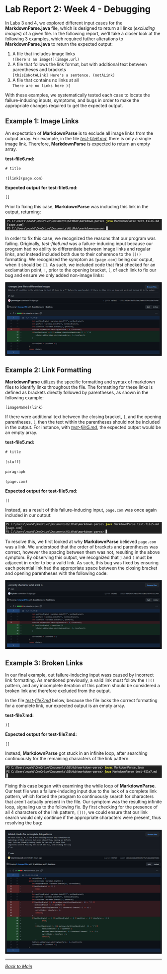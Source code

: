 # Lab Report 2: Week 4 - Debugging
In Labs 3 and 4, we explored different input cases for the **MarkdownParse.java** file, which is designed to return all links (*excluding images*) of a given file. In the following report, we'll take a closer look at the following 3 examples, which required futher alterations to **MarkdownParse.java** to return the expected output:
1. A file that includes image links  
`![here's an image!](image.url)`  
2. A file that follows the link format, but with additional text between parentheses and brackets  
`[thisIsNotALink] Here's a sentence. (notALink)`
3. A file that contains no links at all  
`There are no links here )[`

With these examples, we systematically tested each case to locate the failure-inducing inputs, symptoms, and bugs in order to make the appropriate changes required to get the expected output.  

## Example 1: Image Links
An expectation of **MarkdownParse** is to exclude all image links from the output array. For example, in the file [*test-file6.md*](https://github.com/njaurigue/markdown-parse/blob/main/test-file6.md), there is only a single image link. Therefore, **MarkdownParse** is expected to return an empty array.  

**test-file6.md:**  
```
# title

![link](page.com)
```

**Expected output for test-file6.md:**  
```
[]
```  
Prior to fixing this case, **MarkdownParse** was including this link in the output, returning:  

![imageLinksFailure](images\lab2-imageLinksFailure.png)  

In order to fix this case, we recognized the reasons that our program was failing. Originally, *test-file6.md* was a failure-inducing input because our program had no ability to differentiate between image links and regular links, and instead included both due to their coherence to the `[]()` formatting. We recognized the symptom as `[page.com]` being our output, when it should be `[]`. As such, we included code that first checked for an exclamation point, `!`, prior to the opening bracket, `[`, of each link to fix our bug and ensure we only added non-image links:

![imageLinks](images\lab2-imageLinks.png)  

## Example 2: Link Formatting
**MarkdownParse** utilizes the specific formatting and syntax of markdown files to identify links throughout the file. The formatting for these links is defined as brackets directly followed by parentheses, as shown in the following example:  

```
[imageName](link)
```  

If there were additional text between the closing bracket, `]`, and the opening parentheses, `(`, then the text within the parentheses should not be included in the output. For instance, with [*test-file5.md*](https://github.com/njaurigue/markdown-parse/blob/main/test-file5.md), the expected output would be an empty array.  

**test-file5.md:**
```
# title

[stuff]

paragraph

(page.com)
```  

**Expected output for test-file5.md:**
```
[]
```

Instead, as a result of this failure-inducing input, `page.com` was once again included in our output:  

![linkFormattingFailure](images\lab2-linkFormattingFailure.png)  

To resolve this, we first looked at why **MarkdownParse** believed `page.com` was a link. We understood that the order of brackets and parentheses was correct, however the spacing between them was not, resulting in the above symptom. By observing this output, we recognized that `]` and `(` must be adjacent in order to be a vaild link. As such, this bug was fixed by ensuring each potential link had the appropriate space between the closing bracket and opening parentheses with the following code:

![linkFormatting](images\lab2-linkFormatting.png)

## Example 3: Broken Links
In our final example, out failure-inducing input wass caused by incorrect link formatting. As mentioned previously, a valid link must follow the `[]()` pattern, and any incomplete iteration of this pattern should be considered a broken link and therefore excluded from the output.  

In the file [*test-file7.md*](https://github.com/njaurigue/markdown-parse/blob/main/test-file7.md) below, because the file lacks the correct formatting for a complete link, our expected output is an empty array.

**test-file7.md:**
```
)[
```

**Expected output for test-file7.md:**
```
[]
```
Instead, **MarkdownParse** got stuck in an infinite loop, after searching continuously for the remaining characters of the link pattern:

![brokenLinksFailure](images\lab2-brokenLinksFailure.png)

Fixing this case began with examining the while loop of **MarkdownParse**. Our test file was a failure-inducing input due to the lack of a complete link pattern, which forced the program to continuously search for characters that aren't actually present in the file. Our symptom was the resulting infinite loop, signaling us to the following fix. By first checking for the presence of all 4 characters of the link pattern, `[]()`, we could ensure that our link search would only continue if the appropriate characters were present, thus resolving the bug:

![brokenLinks](images\lab2-brokenLinks.png)

---
[*Back to Main*](https://njaurigue.github.io/cse15l-lab-reports/index.html)
